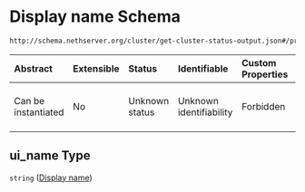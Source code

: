 # Display name Schema

```txt
http://schema.nethserver.org/cluster/get-cluster-status-output.json#/properties/ui_name
```



| Abstract            | Extensible | Status         | Identifiable            | Custom Properties | Additional Properties | Access Restrictions | Defined In                                                                                       |
| :------------------ | :--------- | :------------- | :---------------------- | :---------------- | :-------------------- | :------------------ | :----------------------------------------------------------------------------------------------- |
| Can be instantiated | No         | Unknown status | Unknown identifiability | Forbidden         | Allowed               | none                | [get-cluster-status-output.json*](cluster/get-cluster-status-output.json "open original schema") |

## ui_name Type

`string` ([Display name](get-cluster-status-output-properties-display-name.md))
